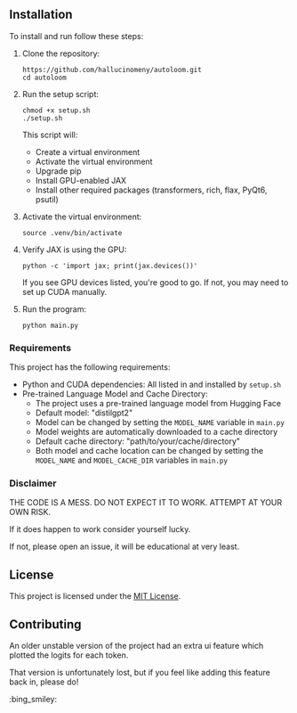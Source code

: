 ## Installation

To install and run follow these steps:

1. Clone the repository:
   ```
   https://github.com/hallucinomeny/autoloom.git
   cd autoloom
   ```

2. Run the setup script:
   ```
   chmod +x setup.sh
   ./setup.sh
   ```
   This script will:
   - Create a virtual environment
   - Activate the virtual environment
   - Upgrade pip
   - Install GPU-enabled JAX
   - Install other required packages (transformers, rich, flax, PyQt6, psutil)

3. Activate the virtual environment:
   ```
   source .venv/bin/activate
   ```

4. Verify JAX is using the GPU:
   ```
   python -c 'import jax; print(jax.devices())'
   ```
   If you see GPU devices listed, you're good to go. If not, you may need to set up CUDA manually.

5. Run the program:
   ```
   python main.py
   ```

   
### Requirements

This project has the following requirements:
- Python and CUDA dependencies: All listed in and installed by `setup.sh`
- Pre-trained Language Model and Cache Directory:
  - The project uses a pre-trained language model from Hugging Face
  - Default model: "distilgpt2"
  - Model can be changed by setting the `MODEL_NAME` variable in `main.py`
  - Model weights are automatically downloaded to a cache directory
  - Default cache directory: "path/to/your/cache/directory"
  - Both model and cache location can be changed by setting the `MODEL_NAME` and `MODEL_CACHE_DIR` variables in `main.py`

### Disclaimer

THE CODE IS A MESS. 
DO NOT EXPECT IT TO WORK.
ATTEMPT AT YOUR OWN RISK.

If it does happen to work consider yourself lucky. 

If not, please open an issue, it will be educational at very least.

## License

This project is licensed under the [MIT License](LICENSE).

## Contributing

An older unstable version of the project had an extra ui feature which plotted the logits for each token.

That version is unfortunately lost, but if you feel like adding this feature back in, please do! 

:bing_smiley:
 